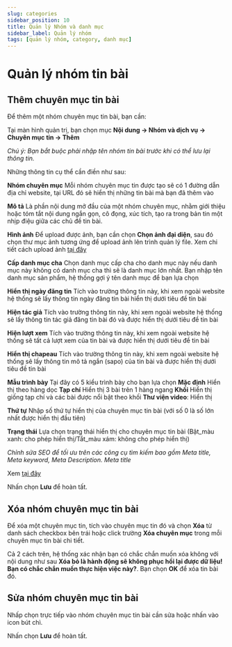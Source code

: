 ```yaml
---
slug: categories
sidebar_position: 10
title: Quản lý Nhóm và danh mục
sidebar_label: Quản lý nhóm
tags: [quản lý nhóm, category, danh mục]
---
```

# Quản lý nhóm tin bài

## Thêm chuyên mục tin bài

Để thêm một nhóm chuyên mục tin bài, bạn cần:

Tại màn hình quản trị, bạn chọn mục **Nội dung 
-> Nhóm và dịch vụ -> Chuyên mục tin -> Thêm**

*Chú ý: Bạn bắt buộc phải nhập tên nhóm tin bài trước khi có thể lưu lại thông tin.*

Những thông tin cụ thể cần điền như sau:

**Nhóm chuyên mục**
Mỗi nhóm chuyên mục tin được tạo sẽ có 1 đường dẫn địa chỉ website, tại URL đó sẽ hiển thị những tin bài mà bạn đã thêm vào

**Mô tả**
Là phần nội dung mở đầu của một nhóm chuyên mục, nhằm giới thiệu hoặc tóm tắt nội dung ngắn gọn, cô đọng, xúc tích, tạo ra trong bản tin một nhịp điệu giữa các chủ đề tin bài.

**Hình ảnh**
Để upload được ảnh, bạn cần chọn **Chọn ảnh đại diện**, sau đó chọn thư mục ảnh tương ứng để upload ảnh lên trình quản lý file. Xem chi tiết cách upload ảnh [tại đây](https://mkmate.osd.vn/docs/common/finder)

**Cấp danh mục cha**
Chọn danh mục cấp cha cho danh mục này nếu danh mục này không có danh mục cha thì sẽ là danh mục lớn nhất. Bạn nhập tên danh mục sản phẩm, hệ thống gợi ý tên danh mục để bạn lựa chọn

**Hiển thị ngày đăng tin**
Tích vào trường thông tin này, khi xem ngoài website hệ thống sẽ lấy thông tin ngày đăng tin bài hiển thị dưới tiêu đề tin bài

**Hiện tác giả**
Tích vào trường thông tin này, khi xem ngoài website hệ thống sẽ lấy thông tin tác giả đăng tin bài đó và được hiển thị dưới tiêu đề tin bài

**Hiện lượt xem**
Tích vào trường thông tin này, khi xem ngoài website hệ thống sẽ tất cả lượt xem của tin bài và được hiển thị dưới tiêu đề tin bài

**Hiển thị chapeau**
Tích vào trường thông tin này, khi xem ngoài website hệ thống sẽ lấy thông tin mô tả ngắn (sapo) của tin bài và được hiển thị dưới tiêu đề tin bài

**Mẫu trình bày**
Tại đây có 5 kiểu trình bày cho bạn lựa chọn
**Mặc định**
Hiển thị theo hàng dọc
**Tạp chí**
Hiển thị 3 bài trên 1 hàng ngang
**Khối**
Hiển thị giống tạp chí và các bài được nổi bật theo khối
**Thư viện video**: Hiển thị

**Thứ tự**
Nhập số thứ tự hiển thị của chuyên mục tin bài (với số 0 là số lớn nhất được hiển thị đầu tiên)

**Trạng thái**
Lựa chọn trạng thái hiển thị cho chuyên mục tin bài (Bật_màu xanh: cho phép hiển thị/Tắt_màu xám: không cho phép hiển thị)

*Chỉnh sửa SEO để tối ưu trên các công cụ tìm kiếm bao gồm Meta title, Meta keyword, Meta Description.
Meta title*

Xem [tại đây](https://mkmate.osd.vn/docs/common/seo)

Nhấn chọn **Lưu** để hoàn tất.

## Xóa nhóm chuyên mục tin bài

Để xóa một chuyên mục tin, tích vào chuyên mục tin đó và chọn **Xóa** từ danh sách checkbox bên trái hoặc click trường **Xóa chuyên mục** trong mỗi chuyên mục tin bài chi tiết.

Cả 2 cách trên, hệ thống xác nhận bạn có chắc chắn muốn xóa không với nội dung như sau **Xóa bỏ là hành động sẽ không phục hồi lại được dữ liệu! Bạn có chắc chắn muốn thực hiện việc này?**. Bạn chọn **OK** để xóa tin bài đó.

## Sửa nhóm chuyên mục tin bài

Nhấp chọn trực tiếp vào nhóm chuyên mục tin bài cần sửa hoặc nhấn vào icon bút chì.

Nhấn chọn **Lưu** để hoàn tất.

